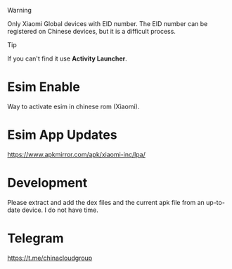 > [!WARNING]
> Only Xiaomi Global devices with EID number. The EID number can be registered on Chinese devices, but it is a difficult process.

> [!TIP]
> If you can't find it use **Activity Launcher**.

# Esim Enable
Way to activate esim in chinese rom (Xiaomi).

# Esim App Updates
https://www.apkmirror.com/apk/xiaomi-inc/lpa/

# Development
Please extract and add the dex files and the current apk file from an up-to-date device. I do not have time.

# Telegram
https://t.me/chinacloudgroup
